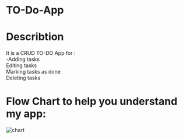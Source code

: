 # TO-Do-App

# Describtion 

It is a CRUD TO-DO App for : <br>
-Adding tasks<br>
Editing tasks<br>
Marking tasks as done<br>
Deleting tasks<br>
# Flow Chart to help you understand  my app:

![chart](https://github.com/TasneemAnas05/Simple_SocialMediaApp/assets/125818114/9b07751a-c117-4822-86ca-d33019f4548e)
